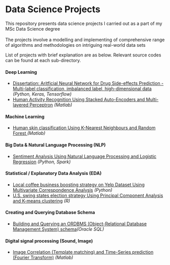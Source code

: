 # Data Science Projects

 This repository presents data science projects I carried out as a part of my MSc Data Science degree </br> </br>  The projects involve a modelling and implementing of comprehensive range of algorithms and methodologies on intriguing real-world data sets

</b> List of projects with brief explanation are as below. Relevant source codes can be found at each sub-directory.

#### Deep Learning

* [Dissertation: Aritficial Neural Network for Drug Side-effects Prediction - Multi-label classification, imbalanced label, high-dimensional data](https://github.com/yewonkpark/portfolio/tree/master/Drug_SE_Prediction) <I>(Python, Keras, Tensorflow) </I>
*  [Human Activity Recognition Using Stacked Auto-Encoders and Multi-layered Perceptron](https://github.com/yewonkpark/portfolio/tree/master/Human_Activity_Recognition)<I> (Matlab)</i>

#### Machine Learning
* [Human skin classification Using K-Nearest Neighbours and Random Forest ](https://github.com/yewonkpark/portfolio/tree/master/human_skin_classification)<I> (Matlab)</i>

#### Big Data & Natural Language Processing (NLP)
* [Sentiment Analysis Using Natural Language Processing and Logistic Regression](https://github.com/yewonkpark/portfolio/tree/master/NLP_Sentimental_Analysis/)<I> (Python, Spark)</i>

#### Statistical / Explanatory Data Analysis (EDA)
* [Local coffee business boosting strategy on Yelp Dataset Using Multivariate Correspondence Analysis](https://github.com/yewonkpark/portfolio/tree/master/Yelp_localbiz_strategy)  <I>(Python)</i>
* [U.S. swing states election strategy Using Principal Component Analysis and K-means clustering](https://github.com/yewonkpark/portfolio/tree/master/U.S.election_analysis)<I> (R)</i>

#### Creating and Querying Database Schema
* [Building and Querying an ORDBMS (Object-Relational Database Management System) schema](https://github.com/yewonkpark/portfolio/tree/master/ORDBMS_creating_airlineDB)<I>(Oracle SQL)</i>

####  Digital signal processing (Sound, Image)
* [Image Correlation (Template matching) and Time-Series prediction (Fourier Transform)](https://github.com/yewonkpark/portfolio/tree/master/DSP_image_timeseries/) <I> (Matlab)</i>

